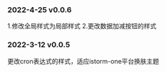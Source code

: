 
### 2022-4-25 v0.0.6
1.修改全局样式为局部样式
2.更改数据加减按钮的样式

### 2022-3-12 v0.0.5
更改cron表达式的样式，适应istorm-one平台换肤主题